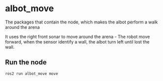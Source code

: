 # albot_move
The packages that contain the node, which makes the albot perform a walk around the arena

It uses the right front sonar to move around the arena - The robot move forward, when the sensor identify a wall, the albot turn left until lost the wall.

## Run the node

```sh 
ros2 run albot_move move
```
